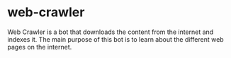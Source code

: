 # web-crawler
Web Crawler is a bot that downloads the content from the internet and indexes it. The main purpose of this bot is to learn about the different web pages on the internet.
